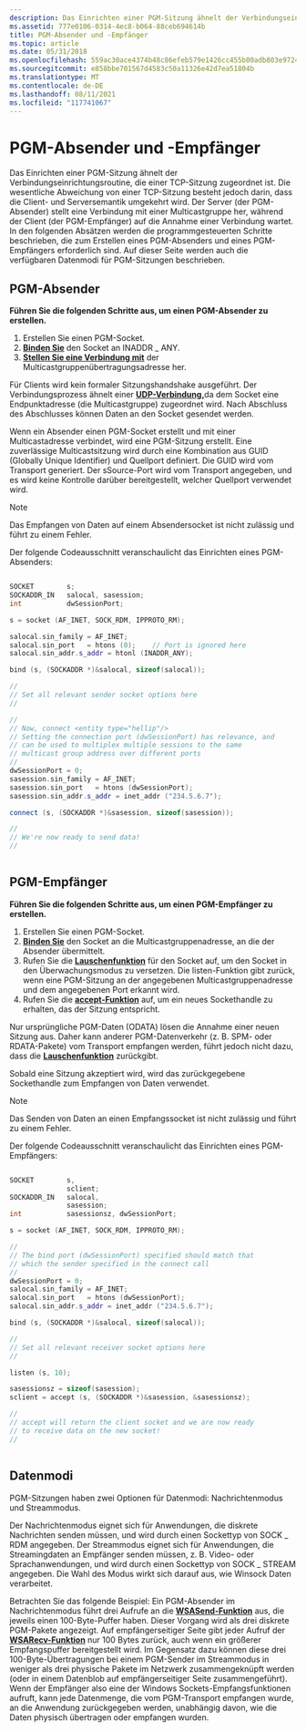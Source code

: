 ```yaml
---
description: Das Einrichten einer PGM-Sitzung ähnelt der Verbindungseinrichtungsroutine, die einer TCP-Sitzung zugeordnet ist.
ms.assetid: 777e0106-0314-4ec8-b064-88ceb694614b
title: PGM-Absender und -Empfänger
ms.topic: article
ms.date: 05/31/2018
ms.openlocfilehash: 559ac30ace4374b48c86efeb579e1426cc455b00adb803e97244a37d8df7fda5
ms.sourcegitcommit: e858bbe701567d4583c50a11326e42d7ea51804b
ms.translationtype: MT
ms.contentlocale: de-DE
ms.lasthandoff: 08/11/2021
ms.locfileid: "117741067"
---
```

# <a name="pgm-senders-and-receivers"></a>PGM-Absender und -Empfänger

Das Einrichten einer PGM-Sitzung ähnelt der Verbindungseinrichtungsroutine, die einer TCP-Sitzung zugeordnet ist. Die wesentliche Abweichung von einer TCP-Sitzung besteht jedoch darin, dass die Client- und Serversemantik umgekehrt wird. Der Server (der PGM-Absender) stellt eine Verbindung mit einer Multicastgruppe her, während der Client (der PGM-Empfänger) auf die Annahme einer Verbindung wartet. In den folgenden Absätzen werden die programmgesteuerten Schritte beschrieben, die zum Erstellen eines PGM-Absenders und eines PGM-Empfängers erforderlich sind. Auf dieser Seite werden auch die verfügbaren Datenmodi für PGM-Sitzungen beschrieben.

## <a name="pgm-sender"></a>PGM-Absender

**Führen Sie die folgenden Schritte aus, um einen PGM-Absender zu erstellen.**

1.  Erstellen Sie einen PGM-Socket.
2.  [**Binden Sie**](/windows/desktop/api/winsock/nf-winsock-bind) den Socket an INADDR \_ ANY.
3.  [**Stellen Sie eine Verbindung mit**](/windows/desktop/api/Winsock2/nf-winsock2-connect) der Multicastgruppenübertragungsadresse her.

Für Clients wird kein formaler Sitzungshandshake ausgeführt. Der Verbindungsprozess ähnelt einer [**UDP-Verbindung,**](/windows/desktop/api/Winsock2/nf-winsock2-connect)da dem Socket eine Endpunktadresse (die Multicastgruppe) zugeordnet wird. Nach Abschluss des Abschlusses können Daten an den Socket gesendet werden.

Wenn ein Absender einen PGM-Socket erstellt und mit einer Multicastadresse verbindet, wird eine PGM-Sitzung erstellt. Eine zuverlässige Multicastsitzung wird durch eine Kombination aus GUID (Globally Unique Identifier) und Quellport definiert. Die GUID wird vom Transport generiert. Der sSource-Port wird vom Transport angegeben, und es wird keine Kontrolle darüber bereitgestellt, welcher Quellport verwendet wird.

> [!Note]  
> Das Empfangen von Daten auf einem Absendersocket ist nicht zulässig und führt zu einem Fehler.

 

Der folgende Codeausschnitt veranschaulicht das Einrichten eines PGM-Absenders:


```C++

SOCKET        s;
SOCKADDR_IN   salocal, sasession;
int           dwSessionPort;

s = socket (AF_INET, SOCK_RDM, IPPROTO_RM);

salocal.sin_family = AF_INET;
salocal.sin_port   = htons (0);    // Port is ignored here
salocal.sin_addr.s_addr = htonl (INADDR_ANY);

bind (s, (SOCKADDR *)&salocal, sizeof(salocal));

//
// Set all relevant sender socket options here
//

//
// Now, connect <entity type="hellip"/>
// Setting the connection port (dwSessionPort) has relevance, and
// can be used to multiplex multiple sessions to the same
// multicast group address over different ports
//
dwSessionPort = 0;
sasession.sin_family = AF_INET;
sasession.sin_port   = htons (dwSessionPort);
sasession.sin_addr.s_addr = inet_addr ("234.5.6.7");

connect (s, (SOCKADDR *)&sasession, sizeof(sasession));

//
// We're now ready to send data!
//



```



## <a name="pgm-receiver"></a>PGM-Empfänger

**Führen Sie die folgenden Schritte aus, um einen PGM-Empfänger zu erstellen.**

1.  Erstellen Sie einen PGM-Socket.
2.  [**Binden Sie**](/windows/desktop/api/winsock/nf-winsock-bind) den Socket an die Multicastgruppenadresse, an die der Absender übermittelt.
3.  Rufen Sie die [**Lauschenfunktion**](/windows/desktop/api/Winsock2/nf-winsock2-listen) für den Socket auf, um den Socket in den Überwachungsmodus zu versetzen. Die listen-Funktion gibt zurück, wenn eine PGM-Sitzung an der angegebenen Multicastgruppenadresse und dem angegebenen Port erkannt wird.
4.  Rufen Sie die [**accept-Funktion**](/windows/desktop/api/Winsock2/nf-winsock2-accept) auf, um ein neues Sockethandle zu erhalten, das der Sitzung entspricht.

Nur ursprüngliche PGM-Daten (ODATA) lösen die Annahme einer neuen Sitzung aus. Daher kann anderer PGM-Datenverkehr (z. B. SPM- oder RDATA-Pakete) vom Transport empfangen werden, führt jedoch nicht dazu, dass die [**Lauschenfunktion**](/windows/desktop/api/Winsock2/nf-winsock2-listen) zurückgibt.

Sobald eine Sitzung akzeptiert wird, wird das zurückgegebene Sockethandle zum Empfangen von Daten verwendet.

> [!Note]  
> Das Senden von Daten an einen Empfangssocket ist nicht zulässig und führt zu einem Fehler.

 

Der folgende Codeausschnitt veranschaulicht das Einrichten eines PGM-Empfängers:


```C++

SOCKET        s,
              sclient;
SOCKADDR_IN   salocal,
              sasession;
int           sasessionsz, dwSessionPort;

s = socket (AF_INET, SOCK_RDM, IPPROTO_RM);

//
// The bind port (dwSessionPort) specified should match that
// which the sender specified in the connect call
//
dwSessionPort = 0;
salocal.sin_family = AF_INET;
salocal.sin_port   = htons (dwSessionPort);    
salocal.sin_addr.s_addr = inet_addr ("234.5.6.7");

bind (s, (SOCKADDR *)&salocal, sizeof(salocal));

//
// Set all relevant receiver socket options here
//

listen (s, 10);

sasessionsz = sizeof(sasession);
sclient = accept (s, (SOCKADDR *)&sasession, &sasessionsz);

//
// accept will return the client socket and we are now ready
// to receive data on the new socket!
//



```



## <a name="data-modes"></a>Datenmodi

PGM-Sitzungen haben zwei Optionen für Datenmodi: Nachrichtenmodus und Streammodus.

Der Nachrichtenmodus eignet sich für Anwendungen, die diskrete Nachrichten senden müssen, und wird durch einen Sockettyp von SOCK \_ RDM angegeben. Der Streammodus eignet sich für Anwendungen, die Streamingdaten an Empfänger senden müssen, z. B. Video- oder Sprachanwendungen, und wird durch einen Sockettyp von SOCK \_ STREAM angegeben. Die Wahl des Modus wirkt sich darauf aus, wie Winsock Daten verarbeitet.

Betrachten Sie das folgende Beispiel: Ein PGM-Absender im Nachrichtenmodus führt drei Aufrufe an die [**WSASend-Funktion**](/windows/desktop/api/Winsock2/nf-winsock2-wsasend) aus, die jeweils einen 100-Byte-Puffer haben. Dieser Vorgang wird als drei diskrete PGM-Pakete angezeigt. Auf empfängerseitiger Seite gibt jeder Aufruf der [**WSARecv-Funktion**](/windows/desktop/api/Winsock2/nf-winsock2-wsarecv) nur 100 Bytes zurück, auch wenn ein größerer Empfangspuffer bereitgestellt wird. Im Gegensatz dazu können diese drei 100-Byte-Übertragungen bei einem PGM-Sender im Streammodus in weniger als drei physische Pakete im Netzwerk zusammengeknüpft werden (oder in einem Datenblob auf empfängerseitiger Seite zusammengeführt). Wenn der Empfänger also eine der Windows Sockets-Empfangsfunktionen aufruft, kann jede Datenmenge, die vom PGM-Transport empfangen wurde, an die Anwendung zurückgegeben werden, unabhängig davon, wie die Daten physisch übertragen oder empfangen wurden.

 

 



